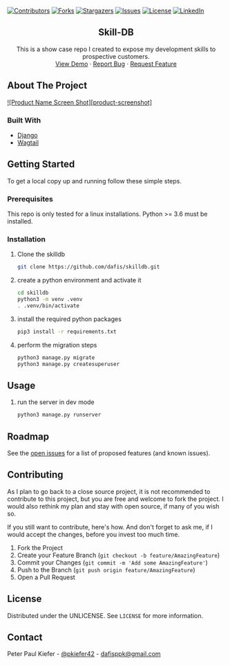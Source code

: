 [![Contributors][contributors-shield]][contributors-url]
[![Forks][forks-shield]][forks-url]
[![Stargazers][stars-shield]][stars-url]
[![Issues][issues-shield]][issues-url]
[![License][license-shield]][license-url]
[![LinkedIn][linkedin-shield]][linkedin-url]
<br />
<p align="center">
  <h2 align="center">Skill-DB</h2>

  <p align="center">
    This is a show case repo I created to expose my development skills to prospective customers.
    <br />
    <a href="https://github.com/dafis/skilldb">View Demo</a>
    ·
    <a href="https://github.com/dafis/skilldb/issues">Report Bug</a>
    ·
    <a href="https://github.com/dafis/skilldb/issues">Request Feature</a>
  </p>
</p>


## About The Project

[![Product Name Screen Shot][product-screenshot]](https://example.com)

### Built With

* [Django](https://www.djangoproject.com/)
* [Wagtail](https://wagtail.io/)

## Getting Started

To get a local copy up and running follow these simple steps.

### Prerequisites

This repo is only tested for a linux installations. Python >= 3.6 must be installed.


### Installation

1. Clone the skilldb
   ```sh
   git clone https://github.com/dafis/skilldb.git
   ```

2. create a python environment and activate it
   ```sh
   cd skilldb
   python3 -m venv .venv
   . .venv/bin/activate
   ```

3. install the required python packages
   ```sh
   pip3 install -r requirements.txt
   ```

4. perform the migration steps
   ```sh
   python3 manage.py migrate
   python3 manage.py createsuperuser
   ```

## Usage

1. run the server in dev mode
   ```sh
   python3 manage.py runserver
   ```

## Roadmap

See the [open issues](https://github.com/dafis/skilldb/issues) for a list of proposed features (and known issues).


## Contributing

As I plan to go back to a close source project, it is not recommended to contribute to this project, but you are free
and welcome to fork the project. I would also rethink my plan and stay with open source, if many of you wish so.

If you still want to contribute, here's how. And don't forget to ask me, if I would accept the changes, before you
invest too much time.

1. Fork the Project
2. Create your Feature Branch (`git checkout -b feature/AmazingFeature`)
3. Commit your Changes (`git commit -m 'Add some AmazingFeature'`)
4. Push to the Branch (`git push origin feature/AmazingFeature`)
5. Open a Pull Request

## License

Distributed under the UNLICENSE. See `LICENSE` for more information.

## Contact

Peter Paul Kiefer - [@pkiefer42](https://twitter.com/pkiefer42) - dafisppk@gmail.com

[contributors-shield]: https://img.shields.io/github/contributors/dafis/skilldb.svg?style=for-the-badge
[contributors-url]: https://github.com/dafis/skilldb/graphs/contributors
[forks-shield]: https://img.shields.io/github/forks/dafis/skilldb.svg?style=for-the-badge
[forks-url]: https://github.com/dafis/skilldb/network/members
[stars-shield]: https://img.shields.io/github/stars/dafis/skilldb.svg?style=for-the-badge
[stars-url]: https://github.com/dafis/skilldb/stargazers
[issues-shield]: https://img.shields.io/github/issues/dafis/skilldb.svg?style=for-the-badge
[issues-url]: https://github.com/dafis/skilldb/issues
[license-shield]: https://img.shields.io/github/license/dafis/skilldb.svg?style=for-the-badge
[license-url]: https://github.com/dafis/skilldb/blob/master/LICENSE
[linkedin-shield]: https://img.shields.io/badge/-LinkedIn-black.svg?style=for-the-badge&logo=linkedin&colorB=555
[linkedin-url]: https://linkedin.com/in/dafis
